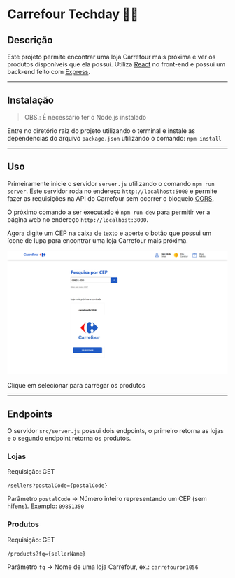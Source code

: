 # Carrefour Techday 👨‍💻

## Descrição

Este projeto permite encontrar uma loja Carrefour mais próxima e ver os produtos disponíveis que ela possui. Utiliza [React](https://pt-br.reactjs.org/) no front-end e possui um back-end feito com [Express](https://expressjs.com/pt-br/).

---

## Instalação

> OBS.: É necessário ter o Node.js instalado

Entre no diretório raiz do projeto utilizando o terminal e instale as dependencias do arquivo `package.json` utilizando o comando: `npm install`

---

## Uso

Primeiramente inicie o servidor `server.js` utilizando o comando `npm run server`. Este servidor roda no endereço `http://localhost:5000` e permite fazer as requisições na API do Carrefour sem ocorrer o bloqueio [CORS](https://developer.mozilla.org/pt-BR/docs/Web/HTTP/CORS).

O próximo comando a ser executado é `npm run dev` para permitir ver a página web no endereço `http://localhost:3000`.

Agora digite um CEP na caixa de texto e aperte o botão que possui um ícone de lupa para encontrar uma loja Carrefour mais próxima.

![Screenshot](screenshot.png "Captura de tela")

Clique em selecionar para carregar os produtos

---

## Endpoints

O servidor `src/server.js` possui dois endpoints, o primeiro retorna as lojas e o segundo endpoint retorna os produtos.

### **Lojas**

Requisição: GET

`/sellers?postalCode={postalCode}`

Parâmetro `postalCode` &rarr; Número inteiro representando um CEP (sem hifens). Exemplo: `09851350`

### **Produtos**

Requisição: GET

`/products?fq={sellerName}`

Parâmetro `fq` &rarr; Nome de uma loja Carrefour, ex.: `carrefourbr1056`